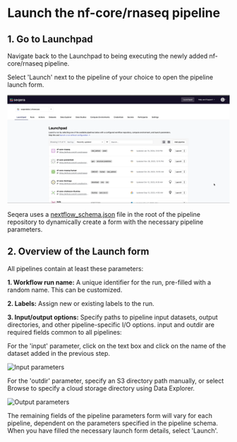 # Launch the nf-core/rnaseq pipeline

## 1. Go to Launchpad

Navigate back to the Launchpad to being executing the newly added nf-core/rnaseq pipeline.

Select 'Launch' next to the pipeline of your choice to open the pipeline launch form.

![Launching a Pipeline](docs/images/sp-cloud-launch-form.gif)

Seqera uses a [nextflow_schema.json](https://github.com/nf-core/rnaseq/blob/master/nextflow_schema.json) file in the root of the pipeline repository to dynamically create a form with the necessary pipeline parameters.

## 2. Overview of the Launch form

All pipelines contain at least these parameters:

**1. Workflow run name:** A unique identifier for the run, pre-filled with a random name. This can be customized.

**2. Labels:** Assign new or existing labels to the run.

**3. Input/output options:** Specify paths to pipeline input datasets, output directories, and other pipeline-specific I/O options. input and outdir are required fields common to all pipelines:

For the 'input' parameter, click on the text box and click on the name of the dataset added in the previous step.

![Input parameters](docs/images/sp-cloud-launch-parameters-input.gif)

For the 'outdir' parameter, specify an S3 directory path manually, or select Browse to specify a cloud storage directory using Data Explorer.

![Output parameters](docs/images/sp-cloud-launch-parameters-outdir.gif)

The remaining fields of the pipeline parameters form will vary for each pipeline, dependent on the parameters specified in the pipeline schema. When you have filled the necessary launch form details, select 'Launch'.
